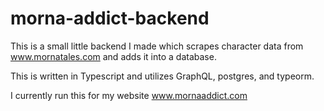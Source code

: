 # morna-addict-backend

This is a small little backend I made which scrapes character data from www.mornatales.com and adds it into a database. 

This is written in Typescript and utilizes GraphQL, postgres, and typeorm. 

I currently run this for my website www.mornaaddict.com
